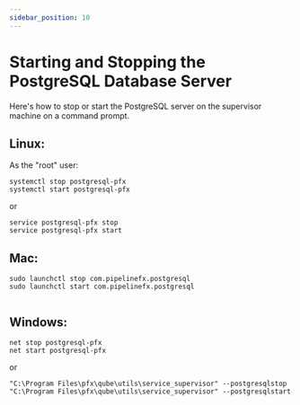 ```yaml
---
sidebar_position: 10 
---
```


# Starting and Stopping the PostgreSQL Database Server

Here's how to stop or start the PostgreSQL server on the supervisor machine on a command prompt.

## Linux:
As the "root" user:

```
systemctl stop postgresql-pfx
systemctl start postgresql-pfx
```

or

```
service postgresql-pfx stop
service postgresql-pfx start
```

## Mac:

```
sudo launchctl stop com.pipelinefx.postgresql
sudo launchctl start com.pipelinefx.postgresql
 
```

## Windows:

```
net stop postgresql-pfx
net start postgresql-pfx
```

or

```
"C:\Program Files\pfx\qube\utils\service_supervisor" --postgresqlstop
"C:\Program Files\pfx\qube\utils\service_supervisor" --postgresqlstart
```
